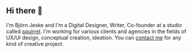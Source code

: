 ## Hi there 👋

I'm Björn Jeske and I'm a Digital Designer, Writer, Co-founder at a studio called <a href="https://sqrrl.de">squirrel</a>. I'm working for various clients and agencies in the fields of UX/UI design, conceptual creation, ideation.
You can <a href="mailto:bjoern.jeske@sqrrl.de">contact me</a> for any kind of creative project.
